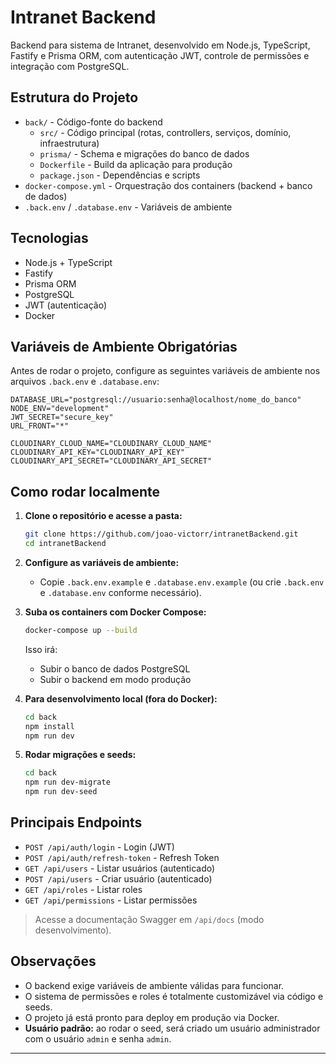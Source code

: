 # Intranet Backend

Backend para sistema de Intranet, desenvolvido em Node.js, TypeScript, Fastify e Prisma ORM, com autenticação JWT, controle de permissões e integração com PostgreSQL.

## Estrutura do Projeto

- `back/` - Código-fonte do backend
  - `src/` - Código principal (rotas, controllers, serviços, domínio, infraestrutura)
  - `prisma/` - Schema e migrações do banco de dados
  - `Dockerfile` - Build da aplicação para produção
  - `package.json` - Dependências e scripts
- `docker-compose.yml` - Orquestração dos containers (backend + banco de dados)
- `.back.env` / `.database.env` - Variáveis de ambiente

## Tecnologias

- Node.js + TypeScript
- Fastify
- Prisma ORM
- PostgreSQL
- JWT (autenticação)
- Docker

## Variáveis de Ambiente Obrigatórias

Antes de rodar o projeto, configure as seguintes variáveis de ambiente nos arquivos `.back.env` e `.database.env`:

```env
DATABASE_URL="postgresql://usuario:senha@localhost/nome_do_banco"
NODE_ENV="development"
JWT_SECRET="secure_key"
URL_FRONT="*"

CLOUDINARY_CLOUD_NAME="CLOUDINARY_CLOUD_NAME"
CLOUDINARY_API_KEY="CLOUDINARY_API_KEY"
CLOUDINARY_API_SECRET="CLOUDINARY_API_SECRET"
```

## Como rodar localmente

1. **Clone o repositório e acesse a pasta:**
   ```sh
   git clone https://github.com/joao-victorr/intranetBackend.git
   cd intranetBackend
   ```

2. **Configure as variáveis de ambiente:**
   - Copie `.back.env.example` e `.database.env.example` (ou crie `.back.env` e `.database.env` conforme necessário).

3. **Suba os containers com Docker Compose:**
   ```sh
   docker-compose up --build
   ```

   Isso irá:
   - Subir o banco de dados PostgreSQL
   - Subir o backend em modo produção

4. **Para desenvolvimento local (fora do Docker):**
   ```sh
   cd back
   npm install
   npm run dev
   ```

5. **Rodar migrações e seeds:**
   ```sh
   cd back
   npm run dev-migrate
   npm run dev-seed
   ```

## Principais Endpoints

- `POST /api/auth/login` - Login (JWT)
- `POST /api/auth/refresh-token` - Refresh Token
- `GET /api/users` - Listar usuários (autenticado)
- `POST /api/users` - Criar usuário (autenticado)
- `GET /api/roles` - Listar roles
- `GET /api/permissions` - Listar permissões

> Acesse a documentação Swagger em `/api/docs` (modo desenvolvimento).

## Observações

- O backend exige variáveis de ambiente válidas para funcionar.
- O sistema de permissões e roles é totalmente customizável via código e seeds.
- O projeto já está pronto para deploy em produção via Docker.
- **Usuário padrão:** ao rodar o seed, será criado um usuário administrador com o usuário `admin` e senha `admin`.

---
